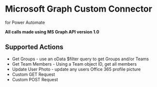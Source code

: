 # Microsoft Graph Custom Connector
for Power Automate

**All calls made using MS Graph API version 1.0**

## Supported Actions
* Get Groups - use an oData $filter query to get Groups and/or Teams
* Get Team Members - Using a Team object ID, get all members
* Update User Photo - update any users Office 365 profile picture
* Custom GET Request
* Custom POST Request